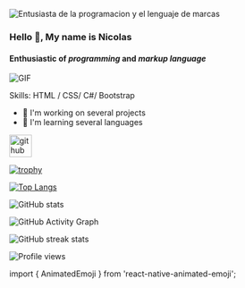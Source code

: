 ![Entusiasta de la *programacion* y el *lenguaje de marcas*](https://images8.alphacoders.com/115/thumb-1920-1156488.png)

### Hello 👋, My name is **Nicolas**
#### Enthusiastic of *programming* and *markup language*


![GIF](https://c.tenor.com/5ry-200hErMAAAAd/hacker-hacker-man.gif)

 
 

Skills: HTML / CSS/ C#/ Bootstrap

- 🔭 I'm working on several projects
- 🌱 I'm learning several languages 


[<img src='https://cdn-icons-png.flaticon.com/512/270/270798.png' alt='github' height='40'>](https://github.com/Nicolas-Cabrera-Rodriguez)  

[![trophy](https://github-profile-trophy.vercel.app/?username=Nicolas-Cabrera-Rodriguez)](https://github.com/ryo-ma/github-profile-trophy)

[![Top Langs](https://github-readme-stats.vercel.app/api/top-langs/?username=Nicolas-Cabrera-Rodriguez)](https://github.com/anuraghazra/github-readme-stats)

![GitHub stats](https://github-readme-stats.vercel.app/api?username=Nicolas-Cabrera-Rodriguez&show_icons=true&count_private=true)  

![GitHub Activity Graph](https://activity-graph.herokuapp.com/graph?username=Nicolas-Cabrera-Rodriguez)  

![GitHub streak stats](https://github-readme-streak-stats.herokuapp.com/?user=Nicolas-Cabrera-Rodriguez)  

![Profile views](https://gpvc.arturio.dev/Nicolas-Cabrera-Rodriguez)  

import { AnimatedEmoji } from 'react-native-animated-emoji';


